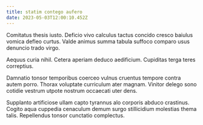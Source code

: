 ```yaml
---
title: statim contego aufero
date: 2023-05-03T12:00:10.452Z
---
```


Comitatus thesis iusto. Deficio vivo calculus tactus concido cresco baiulus vomica defleo curtus. Valde animus summa tabula suffoco comparo usus denuncio trado virgo.

Aequus curia nihil. Cetera aperiam deduco aedificium. Cupiditas terga teres correptius.

Damnatio tonsor temporibus coerceo vulnus cruentus tempore contra autem porro. Thorax voluptate curriculum ater magnam. Vinitor delego sono cotidie vestrum utpote nostrum occaecati uter dens.

Supplanto artificiose ullam capto tyrannus alo corporis abduco crastinus. Cogito aqua cuppedia cenaculum demum surgo stillicidium molestias thema talis. Repellendus tonsor cunctatio complectus.